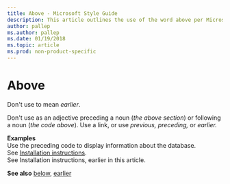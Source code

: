 ```yaml
---
title: Above - Microsoft Style Guide
description: This article outlines the use of the word above per Microsoft style guidelines, with examples.
author: pallep
ms.author: pallep
ms.date: 01/19/2018
ms.topic: article
ms.prod: non-product-specific
---
```


# Above

Don't use to mean *earlier*. 

Don't use as an adjective preceding a noun (*the above section*) or following a noun (*the code above*). Use a link, or use *previous, preceding,* or *earlier.* 

**Examples**  
Use the preceding code to display information about the database.  
See [Installation instructions](https://example.com/).  
See Installation instructions, earlier in this article.  

**See also** [below](/style-guide/a-z-word-list-term-collections/b/below), [earlier](/style-guide/a-z-word-list-term-collections/e/earlier)

